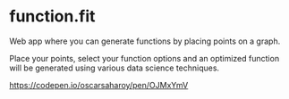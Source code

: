 # function.fit

Web app where you can generate functions by placing points on a graph.

Place your points, select your function options and an optimized function will be generated using various data science techniques.

https://codepen.io/oscarsaharoy/pen/OJMxYmV
